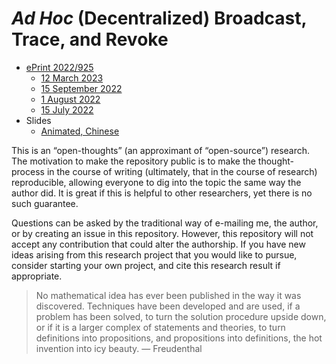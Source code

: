 # *Ad Hoc* (Decentralized) Broadcast, Trace, and Revoke

- [ePrint 2022/925](https://eprint.iacr.org/2022/925)
  - [12 March 2023](https://eprint.iacr.org/archive/2022/925/20230312:134230)
  - [15 September 2022](https://eprint.iacr.org/archive/2022/925/20220915:224904)
  - [1 August 2022](https://eprint.iacr.org/archive/2022/925/20220801:093441)
  - [15 July 2022](https://eprint.iacr.org/archive/2022/925/20220715:163054)
- Slides
  - [Animated, Chinese](https://luoji.bio/assets/slides/Luo22zh-animated.pdf)

This is an “open-thoughts” (an approximant of “open-source”) research. The motivation to make the repository public is to make the thought-process in the course of writing (ultimately, that in the course of research) reproducible, allowing everyone to dig into the topic the same way the author did. It is great if this is helpful to other researchers, yet there is no such guarantee.

Questions can be asked by the traditional way of e-mailing me, the author, or by creating an issue in this repository. However, this repository will not accept any contribution that could alter the authorship. If you have new ideas arising from this research project that you would like to pursue, consider starting your own project, and cite this research result if appropriate.

> No mathematical idea has ever been published in the way it was discovered. Techniques have been developed and are used, if a problem has been solved, to turn the solution procedure upside down, or if it is a larger complex of statements and theories, to turn definitions into propositions, and propositions into definitions, the hot invention into icy beauty. — Freudenthal
